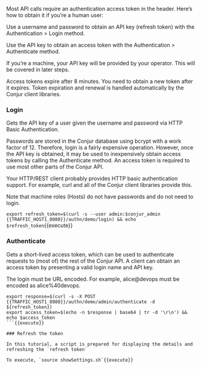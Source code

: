 
Most API calls require an authentication access token in the header. Here’s how to obtain it if you’re a human user:

Use a username and password to obtain an API key (refresh token) with the Authentication > Login method.

Use the API key to obtain an access token with the Authentication > Authenticate method.

If you’re a machine, your API key will be provided by your operator.   This will be covered in later steps.

Access tokens expire after 8 minutes. You need to obtain a new token after it expires. Token expiration and renewal is handled automatically by the Conjur client libraries.


### Login

Gets the API key of a user given the username and password via HTTP Basic Authentication.

Passwords are stored in the Conjur database using bcrypt with a work factor of 12. Therefore, login is a fairly expensive operation. However, once the API key is obtained, it may be used to inexpensively obtain access tokens by calling the Authenticate method. An access token is required to use most other parts of the Conjur API.

Your HTTP/REST client probably provides HTTP basic authentication support. For example, curl and all of the Conjur client libraries provide this.

Note that machine roles (Hosts) do not have passwords and do not need to login.

`export refresh_token=$(curl -s --user admin:$conjur_admin {{TRAFFIC_HOST1_8080}}/authn/demo/login) && echo $refresh_token`{{execute}}


### Authenticate

Gets a short-lived access token, which can be used to authenticate requests to (most of) the rest of the Conjur API. A client can obtain an access token by presenting a valid login name and API key.

The login must be URL encoded. For example, alice@devops must be encoded as alice%40devops.

```
export response=$(curl -s -X POST {{TRAFFIC_HOST1_8080}}/authn/demo/admin/authenticate -d ${refresh_token})
export access_token=$(echo -n $response | base64 | tr -d '\r\n') && echo $access_token
```{{execute}}

### Refresh the token

In this tutorial, a script is prepared for displaying the details and refreshing the `refresh token`

To execute, `source showSettings.sh`{{execute}}


